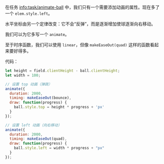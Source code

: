在任务 <info:task/animate-ball> 中，我们只有一个需要添加动画的属性。现在多了一个 `elem.style.left`。

水平坐标由另一个定律改变：它不会“反弹”，而是逐渐增加使球逐渐向右移动。

我们可以为它多写一个 `animate`。

至于时序函数，我们可以使用 `linear`，但像 `makeEaseOut(quad)` 这样的函数看起来要好得多。

代码：

```js
let height = field.clientHeight - ball.clientHeight;
let width = 100;

// 设置 top 动画（弹跳）
animate({
  duration: 2000,
  timing: makeEaseOut(bounce),
  draw: function(progress) {
    ball.style.top = height * progress + 'px'
  }
});

// 设置 left 动画（向右移动）
animate({
  duration: 2000,
  timing: makeEaseOut(quad),
  draw: function(progress) {
    ball.style.left = width * progress + "px"
  }
});
```
